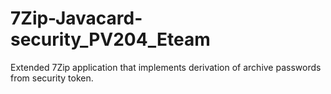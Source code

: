 # 7Zip-Javacard-security_PV204_Eteam
Extended 7Zip application that implements derivation of archive passwords from security token.
